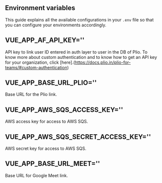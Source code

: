 ## Environment variables
This guide explains all the available configurations in your `.env` file so that you can configure your environments accordingly.

## VUE_APP_AF_API_KEY=''
API key to link user ID entered in auth layer to user in the DB of Plio. To know more about custom authentication and to know how to get an API key for your organization, click [here].(https://docs.plio.in/plio-for-teams/#custom-authentication)    

## VUE_APP_BASE_URL_PLIO=''
Base URL for the Plio link.

## VUE_APP_AWS_SQS_ACCESS_KEY=''
AWS access key for access to AWS SQS.

## VUE_APP_AWS_SQS_SECRET_ACCESS_KEY=''
AWS secret key for access to AWS SQS.

## VUE_APP_BASE_URL_MEET=''
Base URL for Google Meet link.